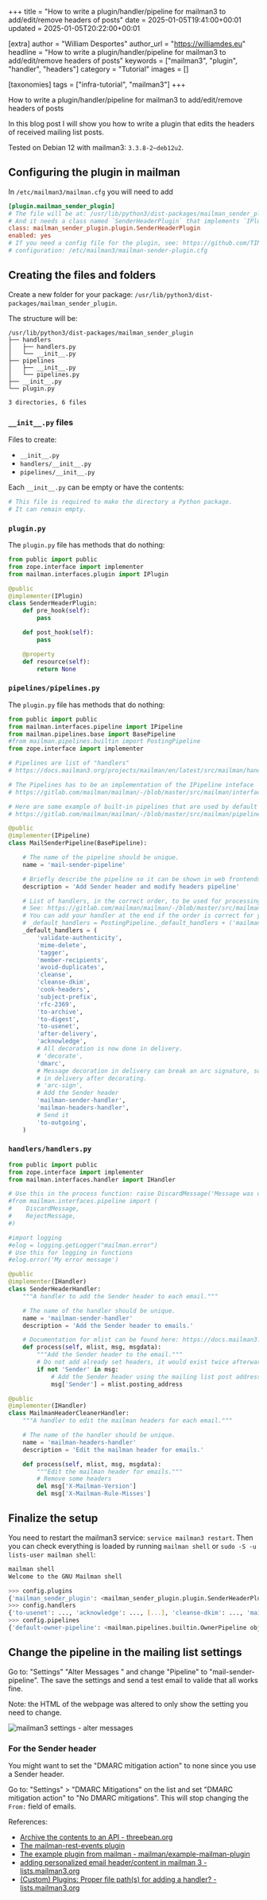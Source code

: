 +++
title = "How to write a plugin/handler/pipeline for mailman3 to add/edit/remove headers of posts"
date = 2025-01-05T19:41:00+00:01
updated = 2025-01-05T20:22:00+00:01

[extra]
author = "William Desportes"
author_url = "https://williamdes.eu"
headline = "How to write a plugin/handler/pipeline for mailman3 to add/edit/remove headers of posts"
keywords = ["mailman3", "plugin", "handler", "headers"]
category = "Tutorial"
images = []


[taxonomies]
tags = ["infra-tutorial", "mailman3"]
+++

How to write a plugin/handler/pipeline for mailman3 to add/edit/remove headers of posts

<!-- more -->

In this blog post I will show you how to write a plugin that edits the headers of received mailing list posts.

Tested on Debian 12 with mailman3: `3.3.8-2~deb12u2`.

## Configuring the plugin in mailman

In `/etc/mailman3/mailman.cfg` you will need to add

```ini
[plugin.mailman_sender_plugin]
# The file will be at: /usr/lib/python3/dist-packages/mailman_sender_plugin/plugin.py
# And it needs a class named `SenderHeaderPlugin` that implements `IPlugin`.
class: mailman_sender_plugin.plugin.SenderHeaderPlugin
enabled: yes
# If you need a config file for the plugin, see: https://github.com/TIM-JYU/mailman-rest-events
# configuration: /etc/mailman3/mailman-sender-plugin.cfg
```

## Creating the files and folders

Create a new folder for your package: `/usr/lib/python3/dist-packages/mailman_sender_plugin`.

The structure will be:
```
/usr/lib/python3/dist-packages/mailman_sender_plugin
├── handlers
│   ├── handlers.py
│   └── __init__.py
├── pipelines
│   ├── __init__.py
│   └── pipelines.py
├── __init__.py
└── plugin.py

3 directories, 6 files
```

### `__init__.py` files

Files to create:
- `__init__.py`
- `handlers/__init__.py`
- `pipelines/__init__.py`

Each `__init__.py` can be empty or have the contents:
```py
# This file is required to make the directory a Python package.
# It can remain empty.
```

### `plugin.py`

The `plugin.py` file has methods that do nothing:
```py
from public import public
from zope.interface import implementer
from mailman.interfaces.plugin import IPlugin

@public
@implementer(IPlugin)
class SenderHeaderPlugin:
    def pre_hook(self):
        pass

    def post_hook(self):
        pass

    @property
    def resource(self):
        return None
```

### `pipelines/pipelines.py`

The `plugin.py` file has methods that do nothing:
```py
from public import public
from mailman.interfaces.pipeline import IPipeline
from mailman.pipelines.base import BasePipeline
#from mailman.pipelines.builtin import PostingPipeline
from zope.interface import implementer

# Pipelines are list of "handlers"
# https://docs.mailman3.org/projects/mailman/en/latest/src/mailman/handlers/docs/handlers.html

# The Pipelines has to be an implementation of the IPipeline inteface
# https://gitlab.com/mailman/mailman/-/blob/master/src/mailman/interfaces/pipeline.py#L63

# Here are some example of built-in pipelines that are used by default in Mailman.
# https://gitlab.com/mailman/mailman/-/blob/master/src/mailman/pipelines/builtin.py

@public
@implementer(IPipeline)
class MailSenderPipeline(BasePipeline):

    # The name of the pipeline should be unique.
    name = 'mail-sender-pipeline'

    # Briefly describe the pipeline so it can be shown in web frontends to users when choosing a pipeline.
    description = 'Add Sender header and modify headers pipeline'

    # List of handlers, in the correct order, to be used for processing the email.
    # See: https://gitlab.com/mailman/mailman/-/blob/master/src/mailman/pipelines/builtin.py
    # You can add your handler at the end if the order is correct for your use case
    # _default_handlers = PostingPipeline._default_handlers + ('mailman-after-sent-handler')
    _default_handlers = (
        'validate-authenticity',
        'mime-delete',
        'tagger',
        'member-recipients',
        'avoid-duplicates',
        'cleanse',
        'cleanse-dkim',
        'cook-headers',
        'subject-prefix',
        'rfc-2369',
        'to-archive',
        'to-digest',
        'to-usenet',
        'after-delivery',
        'acknowledge',
        # All decoration is now done in delivery.
        # 'decorate',
        'dmarc',
        # Message decoration in delivery can break an arc signature, so sign
        # in delivery after decorating.
        # 'arc-sign',
        # Add the Sender header
        'mailman-sender-handler',
        'mailman-headers-handler',
        # Send it
        'to-outgoing',
    )
```

### `handlers/handlers.py`

```py
from public import public
from zope.interface import implementer
from mailman.interfaces.handler import IHandler

# Use this in the process function: raise DiscardMessage('Message was discarded because ...')
#from mailman.interfaces.pipeline import (
#    DiscardMessage,
#    RejectMessage,
#)

#import logging
#elog = logging.getLogger("mailman.error")
# Use this for logging in functions
#elog.error('My error message')

@public
@implementer(IHandler)
class SenderHeaderHandler:
    """A handler to add the Sender header to each email."""

    # The name of the handler should be unique.
    name = 'mailman-sender-handler'
    description = 'Add the Sender header to emails.'

    # Documentation for mlist can be found here: https://docs.mailman3.org/projects/mailman/en/latest/src/mailman/rest/docs/listconf.html
    def process(self, mlist, msg, msgdata):
        """Add the Sender header to the email."""
        # Do not add already set headers, it would exist twice afterwards
        if not 'Sender' in msg:
            # Add the Sender header using the mailing list post address
            msg['Sender'] = mlist.posting_address

@public
@implementer(IHandler)
class MailmanHeaderCleanerHandler:
    """A handler to edit the mailman headers for each email."""

    # The name of the handler should be unique.
    name = 'mailman-headers-handler'
    description = 'Edit the mailman header for emails.'

    def process(self, mlist, msg, msgdata):
        """Edit the mailman header for emails."""
        # Remove some headers
        del msg['X-Mailman-Version']
        del msg['X-Mailman-Rule-Misses']
```

## Finalize the setup

You need to restart the mailman3 service: `service mailman3 restart`.
Then you can check everything is loaded by running `mailman shell` or `sudo -S -u lists-user mailman shell`:
```sh
mailman shell
Welcome to the GNU Mailman shell

>>> config.plugins
{'mailman_sender_plugin': <mailman_sender_plugin.plugin.SenderHeaderPlugin object at 0xcafefffffff1>}
>>> config.handlers
{'to-usenet': ..., 'acknowledge': ..., [...], 'cleanse-dkim': ..., 'mailman-sender-handler': <mailman_sender_plugin.handlers.handlers.SenderHeaderHandler object at 0xcafefffffff2>, 'mailman-headers-handler': <mailman_sender_plugin.handlers.handlers.MailmanHeaderCleanerHandler object at 0xcafefffffff3>}
>>> config.pipelines
{'default-owner-pipeline': <mailman.pipelines.builtin.OwnerPipeline object at 0xcafefffffff4>, 'default-posting-pipeline': <mailman.pipelines.builtin.PostingPipeline object at 0xcafefffffff5>, 'virgin': <mailman.pipelines.virgin.VirginPipeline object at 0xcafefffffff6>, 'mail-sender-pipeline': <mailman_sender_plugin.pipelines.pipelines.MailSenderPipeline object at 0xcafefffffff7>}
```

## Change the pipeline in the mailing list settings

Go to: "Settings" "Alter Messages " and change "Pipeline" to "mail-sender-pipeline".
The save the settings and send a test email to valide that all works fine.

Note: the HTML of the webpage was altered to only show the setting you need to change.

![mailman3 settings - alter messages](../mailman3_settings_alter_messages.png "mailman3 settings - alter messages")

### For the Sender header

You might want to set the "DMARC mitigation action" to none since you use a Sender header.

Go to: "Settings" > "DMARC Mitigations" on the list and set "DMARC mitigation action" to "No DMARC mitigations".
This will stop changing the `From:` field of emails.

References:
- [Archive the contents to an API - threebean.org](http://threebean.org/blog/plugins-for-mailman3/)
- [The mailman-rest-events plugin](https://github.com/TIM-JYU/mailman-rest-events)
- [The example plugin from mailman - mailman/example-mailman-plugin](https://gitlab.com/mailman/example-mailman-plugin/)
- [adding personalized email header/content in mailman 3 - lists.mailman3.org](https://lists.mailman3.org/archives/list/mailman-users@mailman3.org/thread/IQUAWUO6KG5KF47SV43IAVWA4T7BALRB/)
- [(Custom) Plugins: Proper file path(s) for adding a handler? - lists.mailman3.org](https://lists.mailman3.org/archives/list/mailman-users@mailman3.org/thread/EQ3GRZ42HPPJ72GKPUF5IVB5JM3WYUGV/)
